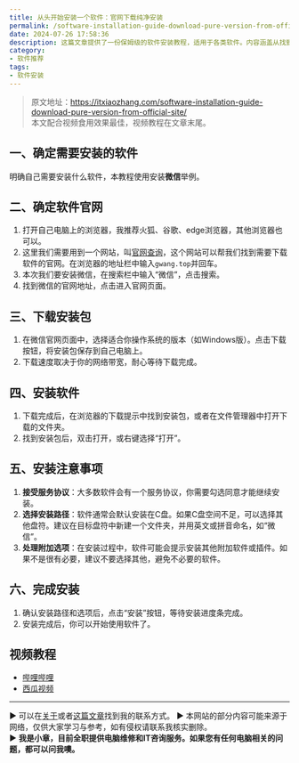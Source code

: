 ```yaml
---
title: 从头开始安装一个软件：官网下载纯净安装
permalink: /software-installation-guide-download-pure-version-from-official-site/
date: 2024-07-26 17:58:36
description: 这篇文章提供了一份保姆级的软件安装教程，适用于各类软件。内容涵盖从找到软件官网、下载安装包到完成安装的全过程。教程简单易懂，特别适合普通用户，帮助他们顺利完成软件的安装过程。
category:
- 软件推荐
tags:
- 软件安装
---
```


> 原文地址：<https://itxiaozhang.com/software-installation-guide-download-pure-version-from-official-site/>  
> 本文配合视频食用效果最佳，视频教程在文章末尾。  

## 一、确定需要安装的软件

明确自己需要安装什么软件，本教程使用安装**微信**举例。

## 二、确定软件官网

1. 打开自己电脑上的浏览器，我推荐火狐、谷歌、edge浏览器，其他浏览器也可以。
2. 这里我们需要用到一个网站，叫[官网查询](https://gwang.top/)，这个网站可以帮我们找到需要下载软件的官网。在浏览器的地址栏中输入`gwang.top`并回车。
3. 本次我们要安装微信，在搜索栏中输入“微信”，点击搜索。
4. 找到微信的官网地址，点击进入官网页面。

## 三、下载安装包

1. 在微信官网页面中，选择适合你操作系统的版本（如Windows版）。点击下载按钮，将安装包保存到自己电脑上。
2. 下载速度取决于你的网络带宽，耐心等待下载完成。

## 四、安装软件

1. 下载完成后，在浏览器的下载提示中找到安装包，或者在文件管理器中打开下载的文件夹。
2. 找到安装包后，双击打开，或右键选择“打开”。

## 五、安装注意事项

1. **接受服务协议**：大多数软件会有一个服务协议，你需要勾选同意才能继续安装。
2. **选择安装路径**：软件通常会默认安装在C盘。如果C盘空间不足，可以选择其他盘符。建议在目标盘符中新建一个文件夹，并用英文或拼音命名，如“微信”。
3. **处理附加选项**：在安装过程中，软件可能会提示安装其他附加软件或插件。如果不是很有必要，建议不要选择其他，避免不必要的软件。

## 六、完成安装

1. 确认安装路径和选项后，点击“安装”按钮，等待安装进度条完成。
2. 安装完成后，你可以开始使用软件了。

## 视频教程

- [哔哩哔哩](lianjie)
- [西瓜视频](lianjie)

---
▶ 可以在[关于](https://itxiaozhang.com/about/)或者[这篇文章](https://itxiaozhang.com/about-computer-repair-services-with-me/)找到我的联系方式。
▶ 本网站的部分内容可能来源于网络，仅供大家学习与参考，如有侵权请联系我核实删除。  
▶ **我是小章，目前全职提供电脑维修和IT咨询服务。如果您有任何电脑相关的问题，都可以问我噢。**  
